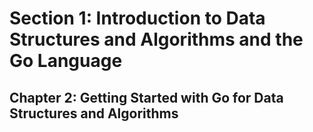 
# **Section 1: Introduction to Data Structures and Algorithms and the Go Language**

## **Chapter 2: Getting Started with Go for Data Structures and Algorithms**